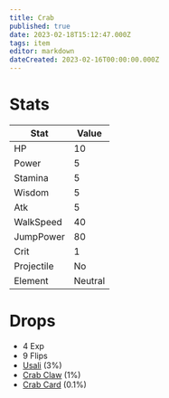 ```yaml
---
title: Crab
published: true
date: 2023-02-18T15:12:47.000Z
tags: item
editor: markdown
dateCreated: 2023-02-16T00:00:00.000Z
---
```


# Stats
|Stat|Value|
|-|-|
|HP|10|
|Power|5|
|Stamina|5|
|Wisdom|5|
|Atk|5|
|WalkSpeed|40|
|JumpPower|80|
|Crit|1|
|Projectile|No|
|Element|Neutral|

# Drops
 * 4 Exp
 * 9 Flips
 * [Usali](items/usali.md) (3%)
 * [Crab Claw](items/crab-claw.md) (1%)
 * [Crab Card](items/crab-card.md) (0.1%)
